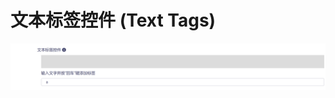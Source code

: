 # 文本标签控件 (Text Tags)

![Matrix.OS](../../../../../media/os/tools/modelview/showtexttag.gif "文本标签控件")